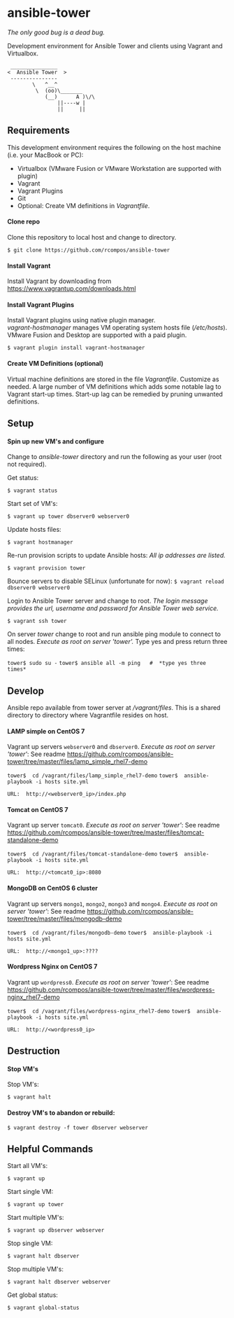 # ansible-tower
_The only good bug is a dead bug._

Development environment for Ansible Tower and clients using Vagrant and Virtualbox.

```
 _______________
<  Ansible Tower  >
 ---------------
        \   ^__^
         \  (oo)\_______
            (__)      A )\/\
                ||----w |
                ||     ||
```
## Requirements

This development environment requires the following on the host machine (i.e. your MacBook or PC):

  - Virtualbox (VMware Fusion or VMware Workstation are supported with plugin)
  - Vagrant
  - Vagrant Plugins
  - Git
  - Optional:  Create VM definitions in *Vagrantfile*.

#### Clone repo
Clone this repository to local host and change to directory.

`$ git clone https://github.com/rcompos/ansible-tower`

#### Install Vagrant

Install Vagrant by downloading from https://www.vagrantup.com/downloads.html

#### Install Vagrant Plugins

Install Vagrant plugins using native plugin manager.  
*vagrant-hostmanager* manages VM operating system hosts file (*/etc/hosts*).
VMware Fusion and Desktop are supported with a paid plugin.

`$ vagrant plugin install vagrant-hostmanager`

#### Create VM Definitions (optional)

Virtual machine definitions are stored in the file *Vagrantfile*.  Customize as needed.
A large number of VM definitions which adds some notable lag to Vagrant start-up times.
Start-up lag can be remedied by pruning unwanted definitions.

## Setup
#### Spin up new VM's and configure

Change to *ansible-tower* directory and run the following as your user (root not required).

Get status:

`$ vagrant status`

Start set of VM's:

`$ vagrant up tower dbserver0 webserver0`

Update hosts files:

`$ vagrant hostmanager`

Re-run provision scripts to update Ansible hosts:
*All ip addresses are listed.*

`$ vagrant provision tower`

Bounce servers to disable SELinux (unfortunate for now):
`$ vagrant reload dbserver0 webserver0`

Login to Ansible Tower server and change to root. 
*The login message provides the url, username and password for Ansible Tower web service.*

`$ vagrant ssh tower`

On server *tower* change to root and run ansible ping module to connect to all nodes.
*Execute as root on server 'tower'.*  Type yes and press return three times:

`tower$ sudo su -`
`tower$ ansible all -m ping   #  *type yes three times*`

## Develop

Ansible repo available from tower server at */vagrant/files*.
This is a shared directory to directory where Vagrantfile resides on host.

#### LAMP simple on CentOS 7 
Vagrant up servers `webserver0` and `dbserver0`.  *Execute as root on server 'tower'*:
See readme https://github.com/rcompos/ansible-tower/tree/master/files/lamp_simple_rhel7-demo

`tower$  cd /vagrant/files/lamp_simple_rhel7-demo`
`tower$  ansible-playbook -i hosts site.yml`

`URL:  http://<webserver0_ip>/index.php`

#### Tomcat on CentOS 7
Vagrant up server `tomcat0`.  *Execute as root on server 'tower'*:
See readme https://github.com/rcompos/ansible-tower/tree/master/files/tomcat-standalone-demo

`tower$  cd /vagrant/files/tomcat-standalone-demo`
`tower$  ansible-playbook -i hosts site.yml`

`URL:  http://<tomcat0_ip>:8080`

#### MongoDB on CentOS 6 cluster
Vagrant up servers `mongo1`, `mongo2`, `mongo3` and `mongo4`.  *Execute as root on server 'tower'*:
See readme https://github.com/rcompos/ansible-tower/tree/master/files/mongodb-demo

`tower$  cd /vagrant/files/mongodb-demo`
`tower$  ansible-playbook -i hosts site.yml`

`URL:  http://<mongo1_up>:????`

#### Wordpress Nginx on CentOS 7
Vagrant up `wordpress0`.  *Execute as root on server 'tower'*:
See readme https://github.com/rcompos/ansible-tower/tree/master/files/wordpress-nginx_rhel7-demo

`tower$  cd /vagrant/files/wordpress-nginx_rhel7-demo`
`tower$  ansible-playbook -i hosts site.yml`

`URL:  http://<wordpress0_ip>`

## Destruction
#### Stop VM's

Stop VM's:

`$ vagrant halt`

#### Destroy VM's to abandon or rebuild:

`$ vagrant destroy -f tower dbserver webserver`

## Helpful Commands

Start all VM's:

`$ vagrant up`

Start single VM:

`$ vagrant up tower`

Start multiple VM's:

`$ vagrant up dbserver webserver`

Stop single VM:

`$ vagrant halt dbserver`

Stop multiple VM's:

`$ vagrant halt dbserver webserver`

Get global status:

`$ vagrant global-status`

